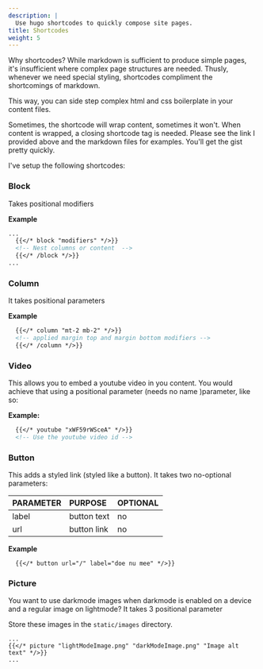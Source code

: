 ```yaml
---
description: |
  Use hugo shortcodes to quickly compose site pages.
title: Shortcodes
weight: 5
---
```



Why shortcodes? While markdown is sufficient to produce simple pages, it's insufficient where complex page structures are needed. Thusly, whenever we need special styling, shortcodes compliment the shortcomings of markdown.

This way, you can side step complex html and css boilerplate in your content files. 

Sometimes, the shortcode will wrap content, sometimes it won't. When content is wrapped, a closing shortcode tag is needed. Please see the link I provided above and the markdown files for examples. You'll get the gist pretty quickly.

I've setup the following shortcodes:

### Block 

Takes positional modifiers

**Example**
```markdown
...
  {{</* block "modifiers" */>}}
  <!-- Nest columns or content  -->
  {{</* /block */>}}
...
```

### Column

It takes positional parameters

**Example**
```markdown
  {{</* column "mt-2 mb-2" */>}}
  <!-- applied margin top and margin bottom modifiers -->
  {{</* /column */>}}
```

### Video

This allows you to embed a youtube video in you content. You would achieve that using a positional parameter (needs no name )parameter, like so:

**Example:**

```markdown
  {{</* youtube "xWF59rWSceA" */>}}
  <!-- Use the youtube video id -->
```

### Button

This adds a styled link (styled like a button). It takes two no-optional parameters:

| PARAMETER | PURPOSE | OPTIONAL |
| :---  | :--- | :--- |
| label | button text | no |
| url | button link | no |

**Example**

```
  {{</* button url="/" label="doe nu mee" */>}}
```

### Picture

You want to use darkmode images when darkmode is enabled on a device and a regular image on lightmode? It takes 3 positional parameter

Store these images in the `static/images` directory. 

```
...
{{</* picture "lightModeImage.png" "darkModeImage.png" "Image alt text" */>}}
...
```
